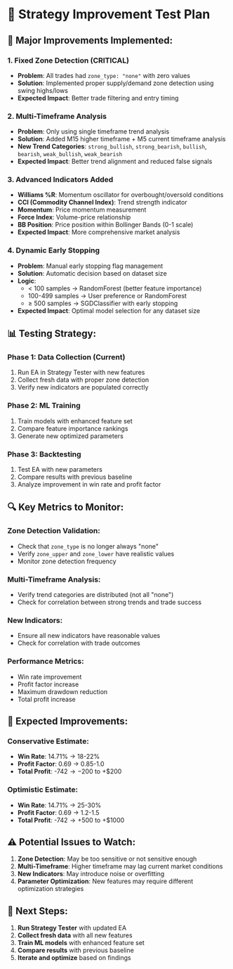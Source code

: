 # 🚀 Strategy Improvement Test Plan

## 🎯 **Major Improvements Implemented:**

### **1. Fixed Zone Detection (CRITICAL)**
- **Problem**: All trades had `zone_type: "none"` with zero values
- **Solution**: Implemented proper supply/demand zone detection using swing highs/lows
- **Expected Impact**: Better trade filtering and entry timing

### **2. Multi-Timeframe Analysis**
- **Problem**: Only using single timeframe trend analysis
- **Solution**: Added M15 higher timeframe + M5 current timeframe analysis
- **New Trend Categories**: `strong_bullish`, `strong_bearish`, `bullish`, `bearish`, `weak_bullish`, `weak_bearish`
- **Expected Impact**: Better trend alignment and reduced false signals

### **3. Advanced Indicators Added**
- **Williams %R**: Momentum oscillator for overbought/oversold conditions
- **CCI (Commodity Channel Index)**: Trend strength indicator
- **Momentum**: Price momentum measurement
- **Force Index**: Volume-price relationship
- **BB Position**: Price position within Bollinger Bands (0-1 scale)
- **Expected Impact**: More comprehensive market analysis

### **4. Dynamic Early Stopping**
- **Problem**: Manual early stopping flag management
- **Solution**: Automatic decision based on dataset size
- **Logic**: 
  - < 100 samples → RandomForest (better feature importance)
  - 100-499 samples → User preference or RandomForest
  - ≥ 500 samples → SGDClassifier with early stopping
- **Expected Impact**: Optimal model selection for any dataset size

## 📊 **Testing Strategy:**

### **Phase 1: Data Collection (Current)**
1. Run EA in Strategy Tester with new features
2. Collect fresh data with proper zone detection
3. Verify new indicators are populated correctly

### **Phase 2: ML Training**
1. Train models with enhanced feature set
2. Compare feature importance rankings
3. Generate new optimized parameters

### **Phase 3: Backtesting**
1. Test EA with new parameters
2. Compare results with previous baseline
3. Analyze improvement in win rate and profit factor

## 🔍 **Key Metrics to Monitor:**

### **Zone Detection Validation:**
- Check that `zone_type` is no longer always "none"
- Verify `zone_upper` and `zone_lower` have realistic values
- Monitor zone detection frequency

### **Multi-Timeframe Analysis:**
- Verify trend categories are distributed (not all "none")
- Check for correlation between strong trends and trade success

### **New Indicators:**
- Ensure all new indicators have reasonable values
- Check for correlation with trade outcomes

### **Performance Metrics:**
- Win rate improvement
- Profit factor increase
- Maximum drawdown reduction
- Total profit increase

## 🎯 **Expected Improvements:**

### **Conservative Estimate:**
- **Win Rate**: 14.71% → 18-22%
- **Profit Factor**: 0.69 → 0.85-1.0
- **Total Profit**: -$742 → -$200 to +$200

### **Optimistic Estimate:**
- **Win Rate**: 14.71% → 25-30%
- **Profit Factor**: 0.69 → 1.2-1.5
- **Total Profit**: -$742 → +$500 to +$1000

## ⚠️ **Potential Issues to Watch:**

1. **Zone Detection**: May be too sensitive or not sensitive enough
2. **Multi-Timeframe**: Higher timeframe may lag current market conditions
3. **New Indicators**: May introduce noise or overfitting
4. **Parameter Optimization**: New features may require different optimization strategies

## 📝 **Next Steps:**

1. **Run Strategy Tester** with updated EA
2. **Collect fresh data** with all new features
3. **Train ML models** with enhanced feature set
4. **Compare results** with previous baseline
5. **Iterate and optimize** based on findings 